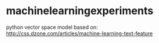 machinelearningexperiments
==========================

python vector space model based on: 
http://css.dzone.com/articles/machine-learning-text-feature

